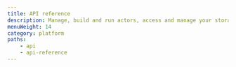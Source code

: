 ```yaml
---
title: API reference
description: Manage, build and run actors, access and manage your storages with the Apify REST API (v2). Test API endpoints and create URL requests using the Blueprint GUI.
menuWeight: 14
category: platform
paths:
    - api
    - api-reference
---
```



